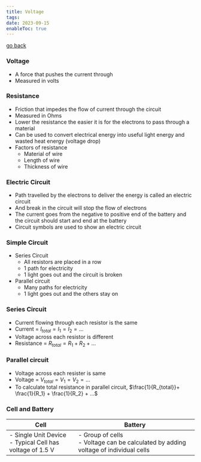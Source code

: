 ```yaml
---
title: Voltage
tags: 
date: 2023-09-15
enableToc: true
---
```


[go back](9Subjects/9Physics.md)

### Voltage
- A force that pushes the current through
- Measured in volts

### Resistance
- Friction that impedes the flow of current through the circuit
- Measured in Ohms
- Lower the resistance the easier it is for the electrons to pass through a material
- Can be used to convert electrical energy into useful light energy and wasted heat energy (voltage drop)
- Factors of resistance
	- Material of wire
	- Length of wire
	- Thickness of wire

### Electric Circuit
- Path travelled by the electrons to deliver the energy is called an electric circuit
- And break in the circuit will stop the flow of electrons
- The current goes from the negative to positive end of the battery and the circuit should start and end at the battery
- Circuit symbols are used to show an electric circuit

### Simple Circuit
- Series Circuit
	- All resistors are placed in a row
	- 1 path for electricity
	- 1 light goes out and the circuit is broken
- Parallel circuit
	- Many paths for electricity
	- 1 light goes out and the others stay on

### Series Circuit
- Current flowing through each resistor is the same
- Current = $I_{total} = I_1=I_2=…$
- Voltage across each resistor is different
- Resistance = $R_{total} = R_1+R_2+…$

### Parallel circuit
- Voltage across each resister is same
- Voltage = $V_{total} = V_1=V_2=…$
- To calculate total resistance in parallel circuit, $\frac{1}{R_{total}}+ \frac{1}{R_1} + \frac{1}{R_2} + …$


### Cell and Battery

| Cell                                                        | Battery                                                                                      |
| ----------------------------------------------------------- | ------------------------------------------------------------------------------------- |
| - Single Unit Device<br>- Typical Cell has voltage of 1.5 V | - Group of cells<br>- Voltage can be calculated by adding voltage of individual cells |

